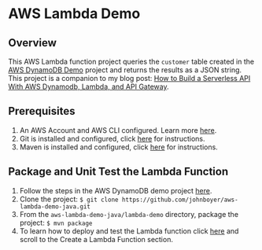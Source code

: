# AWS Lambda Demo

## Overview
This AWS Lambda function project queries the `customer` table created in the [AWS DynamoDB Demo](https://github.com/johnboyer/aws-dynamodb-demo-java/blob/master/README.md) project and returns the results as a JSON string. This project is a companion to my blog post: [How to Build a Serverless API With AWS Dynamodb, Lambda, and API Gateway](https://jeboyer.wordpress.com/2017/07/13/how-to-build-a-serverless-api-with-aws-dynamodb-lambda-and-api-gateway/).

## Prerequisites
1. An AWS Account and AWS CLI configured. Learn more [here](https://docs.aws.amazon.com/lambda/latest/dg/setup.html).
2. Git is installed and configured, click [here](https://git-scm.com/book/en/v2/Getting-Started-Installing-Git) for instructions.
3. Maven is installed and configured, click [here](http://maven.apache.org/install.html) for instructions.

## Package and Unit Test the Lambda Function
1. Follow the steps in the AWS DynamoDB demo project [here](https://github.com/johnboyer/aws-dynamodb-demo-java/blob/master/README.md).
2. Clone the project: `$ git clone https://github.com/johnboyer/aws-lambda-demo-java.git`
3. From the `aws-lambda-demo-java/lambda-demo` directory, package the project: `$ mvn package`
4. To learn how to deploy and test the Lambda function click [here](https://jeboyer.wordpress.com/2017/07/13/how-to-build-a-serverless-api-with-aws-dynamodb-lambda-and-api-gateway) and scroll to the Create a Lambda Function section.
